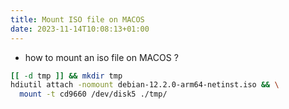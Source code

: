 ```yaml
---
title: Mount ISO file on MACOS
date: 2023-11-14T10:08:13+01:00
---
```


* how to mount an iso file on MACOS ?

```bash
[[ -d tmp ]] && mkdir tmp
hdiutil attach -nomount debian-12.2.0-arm64-netinst.iso && \
  mount -t cd9660 /dev/disk5 ./tmp/
```

